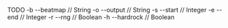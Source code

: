 TODO
-b	--beatmap				// String
-o	--output				// String
-s	--start					// Integer
-e	--end 					// Integer
-r	--rng					// Boolean
-h	--hardrock				// Boolean